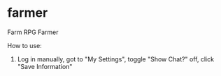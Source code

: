 # farmer
Farm RPG Farmer

How to use:
1. Log in manually, got to "My Settings", toggle "Show Chat?" off, click "Save Information"